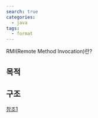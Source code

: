 ```yaml
---
search: true
categories: 
  - java
tags: 
  - format
---
```

RMI(Remote Method Invocation)란?

## 목적

## 구조



[참조1](http://0yumin.tistory.com/16)
<!--stackedit_data:
eyJoaXN0b3J5IjpbMTc0MjMyNTI1NF19
-->